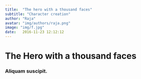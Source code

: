 ```yaml
---
title:  "The hero with a thousand faces"
subtitle: "Character creation"
author: "Raja"
avatar: "img/authors/raja.png"
image: "img/f.jpg"
date:   2016-11-23 12:12:12
---
```


# The Hero with a thousand faces

### Aliquam suscipit.
